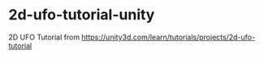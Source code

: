 # 2d-ufo-tutorial-unity
2D UFO Tutorial from https://unity3d.com/learn/tutorials/projects/2d-ufo-tutorial
